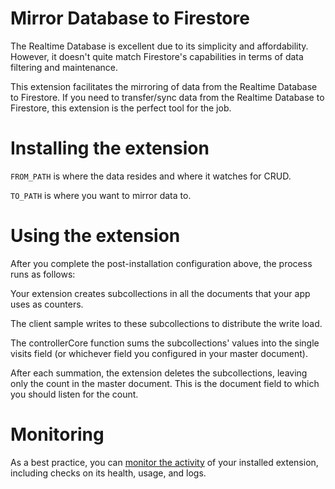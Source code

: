 <!-- 
This file provides your users an overview of how to use your extension after they've installed it. All content is optional, but this is the recommended format. Your users will see the contents of this file in the Firebase console after they install the extension.

Include instructions for using the extension and any important functional details. Also include **detailed descriptions** for any additional post-installation setup required by the user.

Reference values for the extension instance using the ${param:PARAMETER_NAME} or ${function:VARIABLE_NAME} syntax.
Learn more in the docs: https://firebase.google.com/docs/extensions/publishers/user-documentation#reference-in-postinstall

Learn more about writing a POSTINSTALL.md file in the docs:
https://firebase.google.com/docs/extensions/publishers/user-documentation#writing-postinstall
-->

# Mirror Database to Firestore

The Realtime Database is excellent due to its simplicity and affordability. However, it doesn't quite match Firestore's capabilities in terms of data filtering and maintenance.

This extension facilitates the mirroring of data from the Realtime Database to Firestore. If you need to transfer/sync data from the Realtime Database to Firestore, this extension is the perfect tool for the job.

# Installing the extension

`FROM_PATH` is where the data resides and where it watches for CRUD.

`TO_PATH` is where you want to mirror data to.





# Using the extension

After you complete the post-installation configuration above, the process runs as follows:

Your extension creates subcollections in all the documents that your app uses as counters.

The client sample writes to these subcollections to distribute the write load.

The controllerCore function sums the subcollections' values into the single visits field (or whichever field you configured in your master document).

After each summation, the extension deletes the subcollections, leaving only the count in the master document. This is the document field to which you should listen for the count.

# Monitoring

As a best practice, you can [monitor the activity](https://firebase.google.com/docs/extensions/manage-installed-extensions#monitor) of your installed extension, including checks on its health, usage, and logs.

